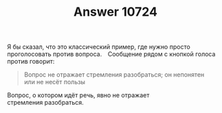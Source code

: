 ﻿---
title: "Answer 10724"
se.owner.user_id: 180092
se.owner.display_name: "Ainar-G"
se.owner.link: "https://ru.meta.stackoverflow.com/users/180092/ainar-g"
se.answer_id: 10724
se.question_id: 10723
se.post_type: answer
se.is_accepted: True
---

<p>Я бы&#xA0;сказал, что&#xA0;это&#xA0;классический пример,
где&#xA0;нужно просто проголосовать
против&#xA0;вопроса.&#x2003;Сообщение рядом&#xA0;с&#xA0;кнопкой голоса
против&#xA0;говорит:</p>
<blockquote>
<p>Вопрос не&#xA0;отражает стремления разобраться; он непонятен
или&#xA0;не&#xA0;несёт&#xA0;пользы</p>
</blockquote>
<p>Вопрос, о&#xA0;котором идёт речь, явно не&#xA0;отражает
стремления&#xA0;разобраться.</p>
